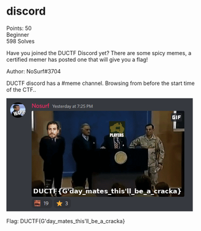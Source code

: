 # discord

Points: 50  
Beginner  
598 Solves 

Have you joined the DUCTF Discord yet? There are some spicy memes, a certified memer has posted one that will give you a flag!

Author: NoSurf#3704

DUCTF discord has a #meme channel. Browsing from before the start time of the CTF..

![](discord-01.png)

Flag: DUCTF{G'day_mates_this'll_be_a_cracka}

